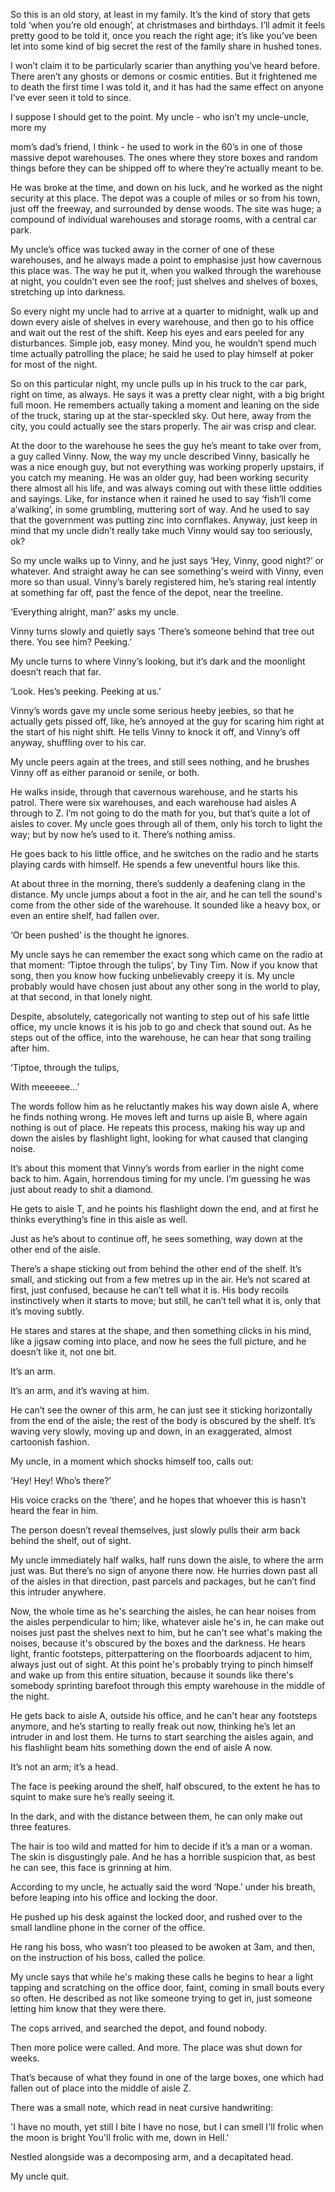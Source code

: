 So this is an old story, at least in my family. It’s the kind of story that gets told ‘when you’re old enough’, at christmases and birthdays. I’ll admit it feels pretty good to be told it, once you reach the right age; it’s like you’ve been let into some kind of big secret the rest of the family share in hushed tones.  
  
I won’t claim it to be particularly scarier than anything you’ve heard before. There aren’t any ghosts or demons or cosmic entities. But it frightened me to death the first time I was told it, and it has had the same effect on anyone I’ve ever seen it told to since.  
  
I suppose I should get to the point. My uncle - who isn’t my uncle-uncle, more my  
mom’s dad’s friend, I think - he used to work in the 60’s in one of those massive depot warehouses. The ones where they store boxes and random things before they can be shipped off to where they’re actually meant to be.  
  
He was broke at the time, and down on his luck, and he worked as the night security at this place. The depot was a couple of miles or so from his town, just off the freeway, and surrounded by dense woods. The site was huge; a compound of individual warehouses and storage rooms, with a central car park.  
  
My uncle’s office was tucked away in the corner of one of these warehouses, and he always made a point to emphasise just how cavernous this place was. The way he put it, when you walked through the warehouse at night, you couldn’t even see the roof; just shelves and shelves of boxes, stretching up into darkness.  
  
So every night my uncle had to arrive at a quarter to midnight, walk up and down every aisle of shelves in every warehouse, and then go to his office and wait out the rest of the shift. Keep his eyes and ears peeled for any disturbances. Simple job, easy money. Mind you, he wouldn’t spend much time actually patrolling the place; he said he used to play himself at poker for most of the night.  
  
So on this particular night, my uncle pulls up in his truck to the car park, right on time, as always. He says it was a pretty clear night, with a big bright full moon. He remembers actually taking a moment and leaning on the side of the truck, staring up at the star-speckled sky. Out here, away from the city, you could actually see the stars properly. The air was crisp and clear.  
  
At the door to the warehouse he sees the guy he’s meant to take over from, a guy called Vinny. Now, the way my uncle described Vinny, basically he was a nice enough guy, but not everything was working properly upstairs, if you catch my meaning. He was an older guy, had been working security there almost all his life, and was always coming out with these little oddities and sayings. Like, for instance when it rained he used to say ‘fish’ll come a’walking’, in some grumbling, muttering sort of way. And he used to say that the government was putting zinc into cornflakes. Anyway, just keep in mind that my uncle didn’t really take much Vinny would say too seriously, ok?  
  
So my uncle walks up to Vinny, and he just says ‘Hey, Vinny, good night?’ or whatever. And straight away he can see something's weird with Vinny, even more so than usual. Vinny’s barely registered him, he’s staring real intently at something far off, past the fence of the depot, near the treeline.  
  
‘Everything alright, man?’ asks my uncle.  
  
Vinny turns slowly and quietly says ‘There’s someone behind that tree out there. You see him? Peeking.’  
  
My uncle turns to where Vinny’s looking, but it’s dark and the moonlight doesn’t reach that far.  
  
‘Look. Hes’s peeking. Peeking at us.’  
  
Vinny’s words gave my uncle some serious heeby jeebies, so that he actually gets pissed off, like, he’s annoyed at the guy for scaring him right at the start of his night shift. He tells Vinny to knock it off, and Vinny’s off anyway, shuffling over to his car.  
  
My uncle peers again at the trees, and still sees nothing, and he brushes Vinny off as either paranoid or senile, or both.  
  
He walks inside, through that cavernous warehouse, and he starts his patrol. There were six warehouses, and each warehouse had aisles A through to Z. I’m not going to do the math for you, but that’s quite a lot of aisles to cover. My uncle goes through all of them, only his torch to light the way; but by now he’s used to it. There’s nothing amiss.  
  
He goes back to his little office, and he switches on the radio and he starts playing cards with himself. He spends a few uneventful hours like this.  
  
At about three in the morning, there’s suddenly a deafening clang in the distance. My uncle jumps about a foot in the air, and he can tell the sound's come from the other side of the warehouse. It sounded like a heavy box, or even an entire shelf, had fallen over.  
  
‘Or been pushed’ is the thought he ignores.  
  
My uncle says he can remember the exact song which came on the radio at that moment: ‘Tiptoe through the tulips’, by Tiny Tim. Now if you know that song, then you know how fucking unbelievably creepy it is. My uncle probably would have chosen just about any other song in the world to play, at that second, in that lonely night.  
  
Despite, absolutely, categorically not wanting to step out of his safe little office, my uncle knows it is his job to go and check that sound out. As he steps out of the office, into the warehouse, he can hear that song trailing after him.  
  
‘Tiptoe, through the tulips,  
With meeeeee…’  
  
The words follow him as he reluctantly makes his way down aisle A, where he finds nothing wrong. He moves left and turns up aisle B, where again nothing is out of place. He repeats this process, making his way up and down the aisles by flashlight light, looking for what caused that clanging noise.  
  
It’s about this moment that Vinny’s words from earlier in the night come back to him. Again, horrendous timing for my uncle. I’m guessing he was just about ready to shit a diamond.  
  
He gets to aisle T, and he points his flashlight down the end, and at first he thinks everything’s fine in this aisle as well.  
Just as he’s about to continue off, he sees something, way down at the other end of the aisle.  
  
There’s a shape sticking out from behind the other end of the shelf. It’s small, and sticking out from a few metres up in the air. He’s not scared at first, just confused, because he can’t tell what it is. His body recoils instinctively when it starts to move; but still, he can’t tell what it is, only that it’s moving subtly.  
  
He stares and stares at the shape, and then something clicks in his mind, like a jigsaw coming into place, and now he sees the full picture, and he doesn’t like it, not one bit.  
  
It’s an arm.  
  
It’s an arm, and it’s waving at him.  
  
He can’t see the owner of this arm, he can just see it sticking horizontally from the end of the aisle; the rest of the body is obscured by the shelf. It’s waving very slowly, moving up and down, in an exaggerated, almost cartoonish fashion.  
  
My uncle, in a moment which shocks himself too, calls out:  
  
‘Hey! Hey! Who’s there?’  
  
His voice cracks on the ‘there’, and he hopes that whoever this is hasn’t heard the fear in him.  
  
The person doesn’t reveal themselves, just slowly pulls their arm back behind the shelf, out of sight.  
  
My uncle immediately half walks, half runs down the aisle, to where the arm just was. But there’s no sign of anyone there now. He hurries down past all of the aisles in that direction, past parcels and packages, but he can’t find this intruder anywhere.

Now, the whole time as he's searching the aisles, he can hear noises from the aisles perpendicular to him; like, whatever aisle he's in, he can make out noises just past the shelves next to him, but he can't see what's making the noises, because it's obscured by the boxes and the darkness. He hears light, frantic footsteps, pitterpattering on the floorboards adjacent to him, always just out of sight. At this point he's probably trying to pinch himself and wake up from this entire situation, because it sounds like there's somebody sprinting barefoot through this empty warehouse in the middle of the night.

He gets back to aisle A, outside his office, and he can't hear any footsteps anymore, and he’s starting to really freak out now, thinking he’s let an intruder in and lost them. He turns to start searching the aisles again, and his flashlight beam hits something down the end of aisle A now.  
  
It’s not an arm; it’s a head.  
  
The face is peeking around the shelf, half obscured, to the extent he has to squint to make sure he’s really seeing it.  
  
In the dark, and with the distance between them, he can only make out three features.  
  
The hair is too wild and matted for him to decide if it’s a man or a woman. The skin is disgustingly pale. And he has a horrible suspicion that, as best he can see, this face is grinning at him.  
  
According to my uncle, he actually said the word ‘Nope.’ under his breath, before leaping into his office and locking the door.  
  
He pushed up his desk against the locked door, and rushed over to the small landline phone in the corner of the office.  
  
He rang his boss, who wasn’t too pleased to be awoken at 3am, and then, on the instruction of his boss, called the police.

My uncle says that while he's making these calls he begins to hear a light tapping and scratching on the office door, faint, coming in small bouts every so often. He described as not like someone trying to get in, just someone letting him know that they were there.

The cops arrived, and searched the depot, and found nobody.  


Then more police were called. And more. The place was shut down for weeks.  
  
That’s because of what they found in one of the large boxes, one which had fallen out of place into the middle of aisle Z.  
  
There was a small note, which read in neat cursive handwriting: 

'I have no mouth, yet still I bite                                                                                                                                 I have no nose, but I can smell                                                                                                                                           I'll frolic when the moon is bright                                                                                                                                     You'll frolic with me, down in Hell.'

Nestled alongside was a decomposing arm, and a decapitated head.  
  
My uncle quit.